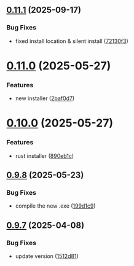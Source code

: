 ## [0.11.1](https://github.com/Torwent/wasp-setup/compare/v0.11.0...v0.11.1) (2025-09-17)


### Bug Fixes

* fixed install location & silent install ([72130f3](https://github.com/Torwent/wasp-setup/commit/72130f360e95e3b3c48a68d78c9e7b99fa81af96))



# [0.11.0](https://github.com/Torwent/wasp-setup/compare/v0.10.0...v0.11.0) (2025-05-27)


### Features

* new installer ([2baf0d7](https://github.com/Torwent/wasp-setup/commit/2baf0d7e9271344d96c9c1f2512a58265abf4f5a))



# [0.10.0](https://github.com/Torwent/wasp-setup/compare/v0.9.8...v0.10.0) (2025-05-27)


### Features

* rust installer ([890eb1c](https://github.com/Torwent/wasp-setup/commit/890eb1c492e3aebd58b4fd71503c45f51d229e08))



## [0.9.8](https://github.com/Torwent/wasp-setup/compare/v0.9.7...v0.9.8) (2025-05-23)


### Bug Fixes

* compile the new .exe ([199d1c9](https://github.com/Torwent/wasp-setup/commit/199d1c96fe4fc31beb61d7a5edda541517c57b95))



## [0.9.7](https://github.com/Torwent/wasp-setup/compare/v0.9.6...v0.9.7) (2025-04-08)


### Bug Fixes

* update version ([1512d81](https://github.com/Torwent/wasp-setup/commit/1512d814116efa05f90693b4ec441989c7c4901d))



